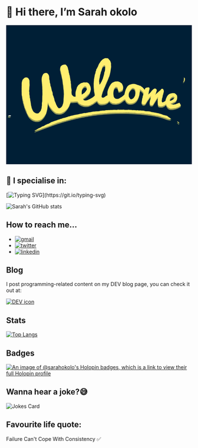 # 👋 Hi there, I’m Sarah okolo

<img src="./8CPR.gif" alt="Welcome gif" />

## 💞️ I specialise in:
[![Typing SVG](https://readme-typing-svg.demolab.com/?lines=C+programming+language;JavaScript;React;HTML(Hyper+Text+Markup+Language);CSS(Cascading+Style+Sheet);and+more+to+come😁...)](https://git.io/typing-svg)

![Sarah's GitHub stats](https://github-readme-stats.vercel.app/api?username=sarah-okolo&show_icons=true&theme=tokyonight)

## How to reach me... 

- [![gmail](https://img.shields.io/badge/Gmail-D14836?style=for-the-badge&logo=gmail&logoColor=white)](mailto:okolosarah402@gmail.com)
- [![twitter](https://img.shields.io/badge/Twitter-1DA1F2?style=for-the-badge&logo=twitter&logoColor=white)](https://twitter.com/SahraOke?t=w91LaXE9e1QfjnYqAqw7WA&s=09)
- [![linkedin](https://img.shields.io/badge/LinkedIn-0077B5?style=for-the-badge&logo=linkedin&logoColor=white)](https://www.linkedin.com/in/sarah-oke-okolo-0b2a04250)


## __Blog__
 I post programming-related content on my DEV blog page, you can check it out at:

[![DEV icon](https://media2.dev.to/dynamic/image/quality=100/https://dev-to-uploads.s3.amazonaws.com/uploads/logos/resized_logo_UQww2soKuUsjaOGNB38o.png)](https://dev.to/sarahokolo)

## Stats

[![Top Langs](https://github-readme-stats.vercel.app/api/top-langs/?username=sarah-okolo&layout=compact&theme=tokyonight)](https://github.com/sarah-okolo/github-readme-stats)

## Badges

[![An image of @sarahokolo's Holopin badges, which is a link to view their full Holopin profile](https://holopin.me/sarahokolo)](https://holopin.io/@sarahokolo)

<!--- Computer jokes --->
## Wanna hear a joke?😅
![Jokes Card](https://readme-jokes.vercel.app/api)

## __Favourite life quote__: 
Failure Can't Cope With Consistency ✅
<!---
Sarah-okolo/Sarah-okolo is a ✨ special ✨ repository because its `README.md` (this file) appears on your GitHub profile.
You can click the Preview link to take a look at your changes.
--->
